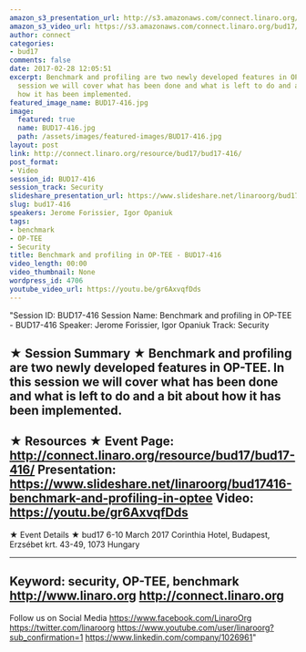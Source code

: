 ```yaml
---
amazon_s3_presentation_url: http://s3.amazonaws.com/connect.linaro.org/bud17/Presentations/BUD17-416%20-%20Benchmark%20and%20Profiling%20in%20OP-TEE.pdf
amazon_s3_video_url: https://s3.amazonaws.com/connect.linaro.org/bud17/Videos/Thursday/BUD17-416%20Benchmark%20and%20profiling%20in%20OP-TEE.mp4
author: connect
categories:
- bud17
comments: false
date: 2017-02-28 12:05:51
excerpt: Benchmark and profiling are two newly developed features in OP-TEE. In this
  session we will cover what has been done and what is left to do and a bit about
  how it has been implemented.
featured_image_name: BUD17-416.jpg
image:
  featured: true
  name: BUD17-416.jpg
  path: /assets/images/featured-images/BUD17-416.jpg
layout: post
link: http://connect.linaro.org/resource/bud17/bud17-416/
post_format:
- Video
session_id: BUD17-416
session_track: Security
slideshare_presentation_url: https://www.slideshare.net/linaroorg/bud17416-benchmark-and-profiling-in-optee
slug: bud17-416
speakers: Jerome Forissier, Igor Opaniuk
tags:
- benchmark
- OP-TEE
- Security
title: Benchmark and profiling in OP-TEE - BUD17-416
video_length: 00:00
video_thumbnail: None
wordpress_id: 4706
youtube_video_url: https://youtu.be/gr6AxvqfDds
---
```


"Session ID: BUD17-416
Session Name: Benchmark and profiling in OP-TEE - BUD17-416
Speaker: Jerome Forissier, Igor Opaniuk
Track: Security


★ Session Summary ★
Benchmark and profiling are two newly developed features in OP-TEE. In this session we will cover what has been done and what is left to do and a bit about how it has been implemented.
---------------------------------------------------
★ Resources ★
Event Page: http://connect.linaro.org/resource/bud17/bud17-416/
Presentation: https://www.slideshare.net/linaroorg/bud17416-benchmark-and-profiling-in-optee
Video: https://youtu.be/gr6AxvqfDds
 ---------------------------------------------------

★ Event Details ★
bud17
6-10 March 2017
Corinthia Hotel, Budapest,
Erzsébet krt. 43-49,
1073 Hungary

---------------------------------------------------
Keyword: security, OP-TEE, benchmark
http://www.linaro.org
http://connect.linaro.org
---------------------------------------------------
Follow us on Social Media
https://www.facebook.com/LinaroOrg
https://twitter.com/linaroorg
https://www.youtube.com/user/linaroorg?sub_confirmation=1
https://www.linkedin.com/company/1026961"